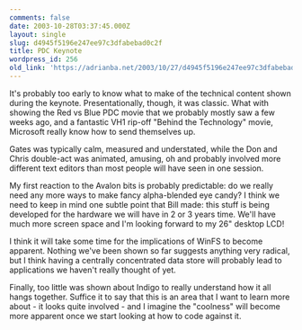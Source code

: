 ```yaml
---
comments: false
date: 2003-10-28T03:37:45.000Z
layout: single
slug: d4945f5196e247ee97c3dfabebad0c2f
title: PDC Keynote
wordpress_id: 256
old_link: 'https://adrianba.net/2003/10/27/d4945f5196e247ee97c3dfabebad0c2f/'
---
```

It's probably too early to know what to make of the technical
content shown during the keynote. Presentationally, though, it was
classic. What with showing the Red vs Blue PDC movie that we
probably mostly saw a few weeks ago, and a fantastic VH1 rip-off
"Behind the Technology" movie, Microsoft really know how to send
themselves up.

Gates was typically calm, measured and understated, while the
Don and Chris double-act was animated, amusing, oh and probably
involved more different text editors than most people will have
seen in one session.

My first reaction to the Avalon bits is probably predictable: do
we really need any more ways to make fancy alpha-blended eye candy?
I think we need to keep in mind one subtle point that Bill made:
this stuff is being developed for the hardware we will have in 2 or
3 years time. We'll have much more screen space and I'm looking
forward to my 26" desktop LCD!

I think it will take some time for the implications of WinFS to
become apparent. Nothing we've been shown so far suggests anything
very radical, but I think having a centrally concentrated data
store will probably lead to applications we haven't really thought
of yet.

Finally, too little was shown about Indigo to really understand
how it all hangs together. Suffice it to say that this is an area
that I want to learn more about - it looks quite involved - and I
imagine the "coolness" will become more apparent once we start
looking at how to code against it.
